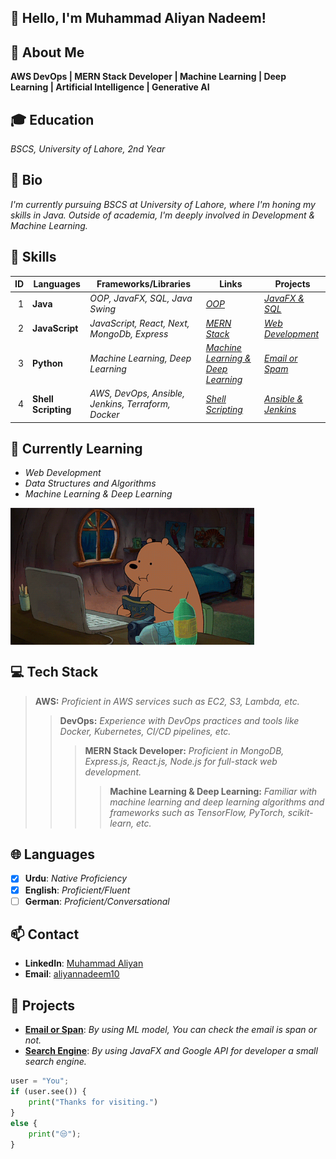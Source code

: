 ## 👋 Hello, I'm Muhammad Aliyan Nadeem!

## 📝 About Me
**AWS DevOps | MERN Stack Developer | Machine Learning | Deep Learning | Artificial Intelligence | Generative AI**

## 🎓 Education
*BSCS, University of Lahore, 2nd Year*

## 🌟 Bio
*I'm currently pursuing BSCS at University of Lahore, where I'm honing my skills in Java. Outside of academia, I'm deeply involved in Development & Machine Learning.*

## 💼 Skills
| ID | Languages | Frameworks/Libraries |  Links  | Projects |
|-----:|-----------|----------------------|----------|----------|
|     1| **Java**      | *OOP, JavaFX,  SQL,  Java Swing* | [*OOP*](https://github.com/MuhammadAliyan10/Java_Assignment) | [*JavaFX & SQL*](https://github.com/MuhammadAliyan10/Search_Engine_Java) |
|     2| **JavaScript**    | *JavaScript, React, Next, MongoDb, Express* | [*MERN Stack*](https://github.com/MuhammadAliyan10/Web_Development) | [*Web Development*](https://github.com/MuhammadAliyan10/Web_Development) |
|     3| **Python** | *Machine Learning, Deep Learning* | [*Machine Learning & Deep Learning*](https://github.com/MuhammadAliyan10/Machine_Learning) | [*Email or Spam*](https://github.com/MuhammadAliyan10/Email_Spam) |
|     4| **Shell Scripting** |  *AWS, DevOps, Ansible, Jenkins, Terraform, Docker* | [*Shell Scripting*](https://github.com/MuhammadAliyan10/Sh_Assignment) | [*Ansible & Jenkins*](https://github.com/MuhammadAliyan10/ansible_jenkins_nginx) |

## 🌱 Currently Learning
- *Web Development*
- *Data Structures and Algorithms*
- *Machine Learning & Deep Learning*
<img src="https://github.com/darsaveli/Mariam/blob/main/1479814528_webarebears.gif" width="390px" align="center">

## 💻 Tech Stack
>**AWS:** *Proficient in AWS services such as EC2, S3, Lambda, etc.*
>>**DevOps:** *Experience with DevOps practices and tools like Docker, Kubernetes, CI/CD pipelines, etc.*
>>>**MERN Stack Developer:** *Proficient in MongoDB, Express.js, React.js, Node.js for full-stack web development.*
>>>>**Machine Learning & Deep Learning:** *Familiar with machine learning and deep learning algorithms and frameworks such as TensorFlow, PyTorch, scikit-learn, etc.*

## 🌐 Languages
- [X] **Urdu**: *Native Proficiency*
- [X] **English**: *Proficient/Fluent*
- [ ] **German**: *Proficient/Conversational*

## 📫 Contact
- **LinkedIn**: [Muhammad Aliyan](https://www.linkedin.com/in/muhammad-aliyan-1900a7275/)
- **Email**: [aliyannadeem10](aliyannadeem10@gmail.com)

## 🚀 Projects
- [**Email or Span**](https://github.com/MuhammadAliyan10/Email_Spam): *By using ML model, You can check the email is span or not.*
- [**Search Engine**](https://github.com/MuhammadAliyan10/Search_Engine_Java): *By using JavaFX and Google API for developer a small search engine.*
  

```python
user = "You";
if (user.see()) {
    print("Thanks for visiting.")
}
else {
    print("😒");
}
```
